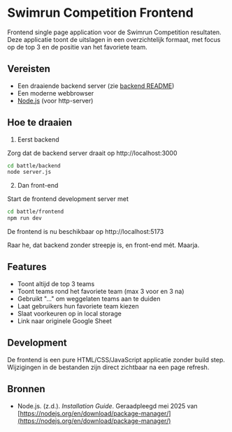 # Swimrun Competition Frontend

Frontend single page application voor de Swimrun Competition resultaten. Deze applicatie toont de uitslagen in een overzichtelijk formaat, met focus op de top 3 en de positie van het favoriete team.

## Vereisten

- Een draaiende backend server (zie [backend README](backend/README.md))
- Een moderne webbrowser
- [Node.js](https://nodejs.org/) (voor http-server)

## Hoe te draaien

1. Eerst backend

Zorg dat de backend server draait op http://localhost:3000

```bash
cd battle/backend
node server.js
```

2. Dan front-end

Start de frontend development server met

```bash
cd battle/frontend
npm run dev
```

De frontend is nu beschikbaar op http://localhost:5173

Raar he, dat backend zonder streepje is, en front-end mét. Maarja.

## Features

- Toont altijd de top 3 teams
- Toont teams rond het favoriete team (max 3 voor en 3 na)
- Gebruikt "..." om weggelaten teams aan te duiden
- Laat gebruikers hun favoriete team kiezen
- Slaat voorkeuren op in local storage
- Link naar originele Google Sheet

## Development

De frontend is een pure HTML/CSS/JavaScript applicatie zonder build step. Wijzigingen in de bestanden zijn direct zichtbaar na een page refresh.

## Bronnen

- Node.js. (z.d.). *Installation Guide*. Geraadpleegd mei 2025 van [https://nodejs.org/en/download/package-manager/](https://nodejs.org/en/download/package-manager/)
